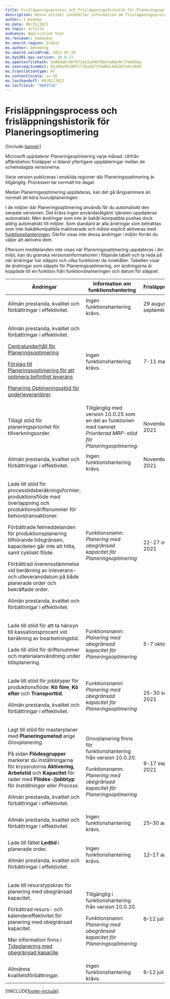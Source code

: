 ```yaml
---
title: Frisläppningsprocess och frisläppningshistorik för Planeringsoptimering
description: Denna artikel innehåller information om frisläppningsprocessen och frisläppninghistoriken för Planeringsoptimering.
author: t-benebo
ms.date: 09/21/2021
ms.topic: article
audience: Application User
ms.reviewer: kamaybac
ms.search.region: Global
ms.author: benebotg
ms.search.validFrom: 2021-07-28
ms.dyn365.ops.version: 10.0.21
ms.openlocfilehash: 5e8b4ab74bf973a131499799efa66e9c7fe9d5be
ms.sourcegitcommit: 0220be95c007c77ba3b73fed8ac68a3d72dc2884
ms.translationtype: HT
ms.contentlocale: sv-SE
ms.lasthandoff: 09/02/2022
ms.locfileid: "9403728"
---
```

# <a name="planning-optimization-release-process-and-release-history"></a>Frisläppningsprocess och frisläppningshistorik för Planeringsoptimering

[!include [banner](../../includes/banner.md)]

Microsoft uppdaterar Planeringsoptimering varje månad. Utifrån affärsbehov frisläpper vi ibland ytterligare uppdateringar mellan de schemalagda versionerna.

Varje version publiceras i enskilda regioner där Planeringsoptimering är tillgänglig. Processen tar normalt tre dagar.

Medan Planeringsoptimering uppdateras, kan det gå långsammare än normalt att köra huvudplaneringen.

I de miljöer där Planeringsoptimering används får du automatiskt den senaste versionen. Det krävs ingen användaråtgärd: tjänsten uppdateras automatiskt. Men ändringar som inte är bakåt-kompatibla pushas dock aldrig automatiskt till miljöer. Som standard är alla ändringar som betraktas som inte-bakåtkompatibla inaktiverade och måste explicit aktiveras med [funktionshanteringen](../../../fin-ops-core/fin-ops/get-started/feature-management/feature-management-overview.md). Därför visas inte dessa ändringar i miljön förrän du väljer att aktivera dem.

Eftersom meddelanden inte visas när Planeringsoptimering uppdateras i din miljö, kan du granska versionsinformationen i följande tabell och ta reda på när ändringar har släppts och vilka funktioner de innehåller. Tabellen visar de ändringar som släppts för Planeringsoptimering, om ändringarna är kopplade till en funktion från funktionshanteringen och datum för släppet.

| Ändringar | Information om funktionshantering | Frisläppningsdatum |
|---|---|---|
| <p>Allmän prestanda, kvalitet och förbättringar i effektivitet. | Ingen funktionshantering krävs. | 29 augusti – 3 september 2022 |
| <p>Allmän prestanda, kvalitet och förbättringar i effektivitet.<p>[Centralunderhåll för Planeringsoptimering](../supply-chain-calendars-master-planning.md)<p>[Förslag till Planeringsoptimering för att optimera befintligt leverans](../action-messages.md)<p>[Planering Optimeringsstöd för underleverantörer](../../production-control/manage-subcontract-work-production.md) | Ingen funktionshantering krävs. | 7-11 mars 2022 |
| <p>Tillagt stöd för planeringsprioritet för tillverkningsorder. | Tillgänglig med version 10.0.25 som en del av funktionen med namnet *Prioriterad MRP-stöd för Planeringsoptimering*. | November 12-18, 2021 |
| <p>Allmän prestanda, kvalitet och förbättringar i effektivitet. | Ingen funktionshantering krävs. | November 12-18, 2021 |
| <p>Lade till stöd för processtidsberäkningsformler, produktionsflöde med överlappning och produktionsdriftsnummer för behovstransaktioner.</p><p>Förbättrade felmeddelanden för produktionsplanering tillhörande tidsgränsen, kapaciteten går inte att hitta, samt cykliskt flöde.</p><p>Förbättrad överensstämmelse vid beräkning av inleverans- och utleveransdatum på både planerade order och bekräftade order.</p><p>Allmän prestanda, kvalitet och förbättringar i effektivitet. | Funktionsnamn: *Planering med obegränsad kapacitet för Planeringsoptimering* | 22-27 oktober 2021 |
| <p>Lade till stöd för att ta hänsyn till kassationsprocent vid beräkning av bearbetningstid.</p><p>Lade till stöd för driftsnummer och materialanvändning under tidsplanering. | Funktionsnamn: *Planering med obegränsad kapacitet för Planeringsoptimering* | 5-7 oktober 2021 |
| <p>Lade till stöd för jobbtyper för produktionsflöde: **Kö före**, **Kö efter** och **Transporttid**.</p><p>Allmän prestanda, kvalitet och förbättringar i effektivitet. | Funktionsnamn: *Planering med obegränsad kapacitet för Planeringsoptimering* | 25-30 september 2021 |
| <p>Lagt till stöd för masterplaner med **Planeringsmetod** ange *Grovplanering*.</p><p>På sidan **Flödesgrupper** markerar du inställningarna för kryssrutorna **Aktivering**, **Arbetstid** och **Kapacitet** för rader med **Flödes-/jobbtyp** för *Inställningar* eller *Process*. </p><p>Allmän prestanda, kvalitet och förbättringar i effektivitet. | <p>Grovplanering finns för funktionshantering från version 10.0.20.</p><p>Funktionsnamn: *Planering med obegränsad kapacitet för Planeringsoptimering*</p>  | 9-17 september 2021 |
| Allmän prestanda, kvalitet och förbättringar i effektivitet. | Ingen funktionshantering krävs. | 25–30 augusti 2021 |
| <p>Lade till fältet **Ledtid** i planerade order.</p><p>Allmän prestanda, kvalitet och förbättringar i effektivitet.</p> | Ingen funktionshantering krävs. | 12–17 augusti 2021 |
| <p>Lade till resurstypskrav för planering med obegränsad kapacitet.</p><p>Förbättrad resurs- och kalendereffektivitet för planering med obegränsad kapacitet.</p><p>Mer information finns i [Tidsplanering med obegränsad kapacite](infinite-capacity-planning.md). | <p>Tillgänglig i funktionshantering från version 10.0.20.</p><p>Funktionsnamn: *Planering med obegränsad kapacitet för Planeringsoptimering*</p> | 6–12 juli 2021 |
| Allmänna kvalitetsförbättringar. | Ingen funktionshantering krävs. | 6–12 juli 2021 |

[!INCLUDE[footer-include](../../../includes/footer-banner.md)]
